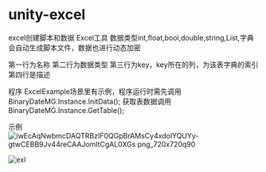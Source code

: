 # unity-excel
excel创建脚本和数据
Excel工具
数据类型int,float,bool,double,string,List,字典
会自动生成脚本文件，数据也进行动态加密


第一行为名称
第二行为数据类型
第三行为key，key所在的列，为该表字典的索引
第四行是描述

程序    ExcelExample场景里有示例，程序运行时需先调用BinaryDateMG.Instance.InitData();
        获取表数据调用BinaryDateMG.Instance.GetTable<T>();

示例
![iwEcAqNwbmcDAQTRBzIF0QGpBrAMsCy4xdolYQUYy-gtwCEBB9Jv44reCAAJomltCgAL0XGs png_720x720q90](https://github.com/kudang077/unity-excel/assets/107533393/46c35130-642d-4841-b380-9121b6d3ee82)

![exl](https://github.com/kudang077/unity-excel/assets/107533393/55291517-5067-4799-99ba-8d66552d1ef4)
